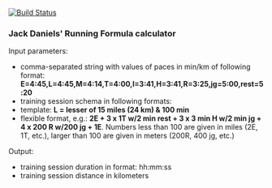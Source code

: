 [![Build Status](https://travis-ci.org/sandlex/runcalc.svg?branch=master)](https://travis-ci.org/sandlex/runcalc)

### Jack Daniels' Running Formula calculator
Input parameters:
 - comma-separated string with values of paces in min/km of following format: **E=4:45,L=4:45,M=4:14,T=4:00,I=3:41,H=3:41,R=3:25,jg=5:00,rest=5:20**
 - training session schema in following formats:
  - template: **L = lesser of 15 miles (24 km) & 100 min**
  - flexible format, e.g.: **2E + 3 x 1T w/2 min rest + 3 x 3 min H w/2 min jg + 4 x 200 R w/200 jg + 1E**. Numbers less than 100 are given in miles (2E, 1T, etc.), larger than 100 are given in meters (200R, 400 jg, etc.)
 
Output:
 - training session duration in format: hh:mm:ss
 - training session distance in kilometers
